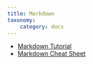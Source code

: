 ```yaml
---
title: Markdown
taxonomy:
    category: docs
---
```


* [Markdown Tutorial](http://designedbywaldo.com/en/tools/markdown-tutorial) 
* [Markdown Cheat Sheet](https://warpedvisions.org/projects/markdown-cheat-sheet/)
